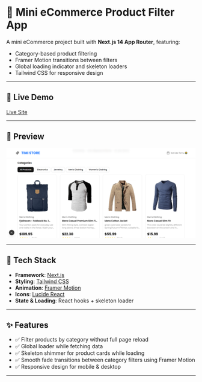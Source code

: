 # 🛒 Mini eCommerce Product Filter App

A mini eCommerce project built with **Next.js 14 App Router**, featuring:
- Category-based product filtering
- Framer Motion transitions between filters
- Global loading indicator and skeleton loaders
- Tailwind CSS for responsive design

---

## 🚀 Live Demo
[Live Site](https://your-live-link.com) <!-- Replace with your actual deployed link -->

---

## 📸 Preview

![screenshot](public/preview.png) <!-- Add a preview image -->

---

## 🧱 Tech Stack

- **Framework**: [Next.js](https://nextjs.org/)
- **Styling**: [Tailwind CSS](https://tailwindcss.com/)
- **Animation**: [Framer Motion](https://www.framer.com/motion/)
- **Icons**: [Lucide React](https://lucide.dev/)
- **State & Loading**: React hooks + skeleton loader

---

## ✨ Features

- ✅ Filter products by category without full page reload
- ✅ Global loader while fetching data
- ✅ Skeleton shimmer for product cards while loading
- ✅ Smooth fade transitions between category filters using Framer Motion
- ✅ Responsive design for mobile & desktop

---
